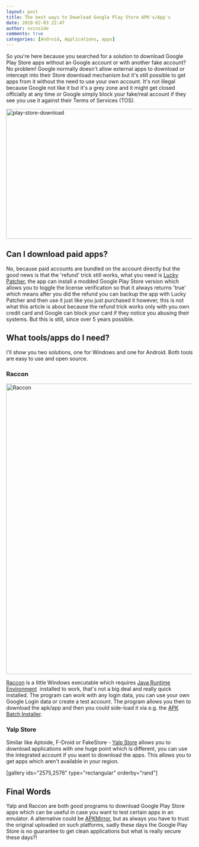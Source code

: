 ```yaml
---
layout: post
title: The best ways to Download Google Play Store APK's/App's
date: 2018-02-03 22:47
author: nvinside
comments: true
categories: [Android, Applications, apps]
---
```

So you're here because you searched for a solution to download Google Play Store apps without an Google account or with another fake account? No problem! Google normally doesn't allow external apps to download or intercept into their Store download mechanism but it's still possible to get apps from it without the need to use your own account. It's not illegal because Google not like it but it's a grey zone and it might get closed officially at any time or Google simply block your fake/real account if they see you use it against their Terms of Services (TOS).

<img class="alignnone size-full wp-image-2577" src="https://chefkochblog.files.wordpress.com/2018/02/play-store-download.jpg" alt="play-store-download" width="650" height="350" />

<!--more-->

<h2>Can I download paid apps?</h2>

No, because paid accounts are bundled on the account directly but the good news is that the 'refund' trick still works, what you need is <a href="https://chefkochblog.wordpress.com/2017/12/16/crack-your-android-apps-luckypatcher/" target="_blank" rel="noopener">Lucky Patcher</a>, the app can install a modded Google Play Store version which allows you to toggle the license verification so that it always returns 'true' which means after you did the refund you can backup the app with Lucky Patcher and then use it just like you just purchased it however, this is not what this article is about because the refund trick works only with you own credit card and Google can block your card if they notice you abusing their systems. But this is still, since over 5 years possible.

<h2>What tools/apps do I need?</h2>

I'll show you two solutions, one for Windows and one for Android. Both tools are easy to use and open source.

<h3>Raccon</h3>

<img class="alignnone size-full wp-image-2574" src="https://chefkochblog.files.wordpress.com/2018/02/http-_i-imgur-com_1mbgphj.png" alt="Raccon" width="1214" height="782" />

<a href="https://forum.xda-developers.com/showthread.php?t=2772436" target="_blank" rel="noopener">Raccon</a> is a little Windows executable which requires <a href="http://www.oracle.com/technetwork/java/javase/downloads/jre8-downloads-2133155.html" target="_blank" rel="noopener">Java Runtime Environment</a>  installed to work, that's not a big deal and really quick installed. The program can work with any login data, you can use your own Google Login data or create a test account. The program allows you then to download the apk/app and then you could side-load it via e.g. the <a href="https://forum.xda-developers.com/showthread.php?t=1531880" target="_blank" rel="noopener">APK Batch Installer</a>.

<h3><strong>Yalp Store</strong></h3>

Similar like Aptoide, F-Droid or FakeStore - <a href="https://f-droid.org/en/packages/com.github.yeriomin.yalpstore/" target="_blank" rel="noopener">Yalp Store</a> allows you to download applications with one huge point which is different, you can use the integrated account if you want to download the apps. This allows you to get apps which aren't available in your region.

[gallery ids="2575,2576" type="rectangular" orderby="rand"]

<h2>Final Words</h2>

Yalp and Raccon are both good programs to download Google Play Store apps which can be useful in case you want to test certain apps in an emulator. A alternative could be <a href="https://www.apkmirror.com/" target="_blank" rel="noopener">APKMirror</a>, but as always you have to trust the original uploaded on such platforms, sadly these days the Google Play Store is no guarantee to get clean applications but what is really secure these days?!

